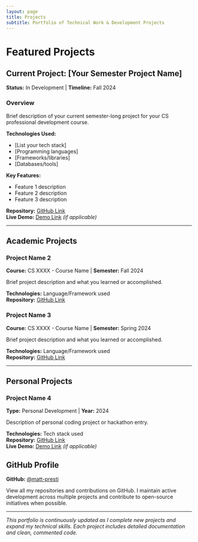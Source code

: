 ```yaml
---
layout: page
title: Projects
subtitle: Portfolio of Technical Work & Development Projects
---
```


# Featured Projects

## Current Project: [Your Semester Project Name]
**Status:** In Development | **Timeline:** Fall 2024

### Overview
Brief description of your current semester-long project for your CS professional development course.

**Technologies Used:**
- [List your tech stack]
- [Programming languages]
- [Frameworks/libraries]
- [Databases/tools]

**Key Features:**
- Feature 1 description
- Feature 2 description
- Feature 3 description

**Repository:** [GitHub Link](https://github.com/matt-presti/project-repo)  
**Live Demo:** [Demo Link](https://your-demo-url.com) *(if applicable)*

---

## Academic Projects

### Project Name 2
**Course:** CS XXXX - Course Name | **Semester:** Fall 2024

Brief project description and what you learned or accomplished.

**Technologies:** Language/Framework used  
**Repository:** [GitHub Link](https://github.com/matt-presti/project-repo)

### Project Name 3
**Course:** CS XXXX - Course Name | **Semester:** Spring 2024

Brief project description and what you learned or accomplished.

**Technologies:** Language/Framework used  
**Repository:** [GitHub Link](https://github.com/matt-presti/project-repo)

---

## Personal Projects

### Project Name 4
**Type:** Personal Development | **Year:** 2024

Description of personal coding project or hackathon entry.

**Technologies:** Tech stack used  
**Repository:** [GitHub Link](https://github.com/matt-presti/project-repo)  
**Live Demo:** [Demo Link](https://your-demo-url.com) *(if applicable)*



## GitHub Profile

**GitHub:** [@matt-presti](https://github.com/matt-presti)

View all my repositories and contributions on GitHub. I maintain active development across multiple projects and contribute to open-source initiatives when possible.

---

*This portfolio is continuously updated as I complete new projects and expand my technical skills. Each project includes detailed documentation and clean, commented code.*
